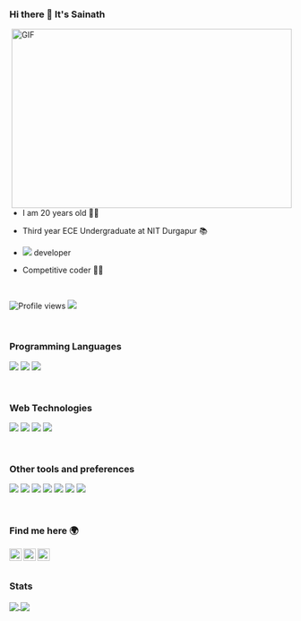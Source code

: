 ### Hi there 👋 It's Sainath

  <img align="right" alt="GIF" src="https://github.com/abhisheknaiidu/abhisheknaiidu/blob/master/code.gif?raw=true" width="500" height="320" />


- I am 20 years old 👨‍💻 

- Third year ECE Undergraduate at NIT Durgapur 📚

- <img src='https://img.shields.io/badge/-django-black'> developer

- Competitive coder 🐱‍💻
</br>




![Profile views](https://gpvc.arturio.dev/Souravdey777)  <img src="https://img.shields.io/github/followers/sainad2222?label=Follow" style=" float:left, margin-right:10px" />

</br>


### Programming Languages
<img src="https://img.shields.io/badge/-Python-blue?style=flat&logo=python&logoColor=white"> <img src="https://img.shields.io/badge/-JavaScript-eed718?style=flat&logo=javascript&logoColor=ffffff"> <img src="https://img.shields.io/badge/-C%20&%20C++-659ad2?style=flat&logo=c%2B%2B&logoColor=ffffff">


</br>


### Web Technologies
<img src = "https://img.shields.io/badge/-HTML5-E34F26?style=flat&logo=html5&logoColor=white"> <img src = "https://img.shields.io/badge/-CSS3-1572B6?style=flat&logo=css3&logoColor=white"> <img src="https://img.shields.io/badge/-Bootstrap-563D7C?style=flat&logo=bootstrap&logoColor=white"> <img src='https://img.shields.io/badge/-django-black'>

</br>



### Other tools and preferences
<img src="http://img.shields.io/badge/-Git-F1502F?style=flat&logo=git&logoColor=FFFFFF"> <img src="http://img.shields.io/badge/-Github-000000?style=flat&logo=github&logoColor=FFFFFF"> <img src="http://img.shields.io/badge/-VS%20Code-007ACC?style=flat&logo=visual%20studio%20code&logoColor=white">
<img src="http://img.shields.io/badge/-Heroku-430098?style=flat&logo=heroku&logoColor=white"> <img src='https://img.shields.io/badge/-ubuntu-green'> <img src="https://badgen.net/badge/icon/docker?icon=docker&label"> <img src="https://img.shields.io/badge/-VIM-red">


</br>



### Find me here 🌍
[<img align="left" alt="sainad2222 | LinkedIn" width="22px" src="https://cdn.jsdelivr.net/npm/simple-icons@v3/icons/linkedin.svg" />][linkedin]
[<img align="left" alt="sainad2222 | codeforces" width="22px" src="https://cdn.jsdelivr.net/npm/simple-icons@v3/icons/codeforces.svg" />][codeforces]
[<img align="left" alt="sainad2222 | codechef" width="22px" src="https://cdn.jsdelivr.net/npm/simple-icons@v3/icons/codechef.svg" />][codechef]
</br>
</br>




[linkedin]: https://www.linkedin.com/in/sainath-singineedi-38a697179/
[codechef]: https://www.codechef.com/users/sainad
[codeforces]: https://codeforces.com/profile/sainad

### Stats

<a href="https://github.com/anuraghazra/github-readme-stats">
  <img align="center" style="inline block" src="https://github-readme-stats.vercel.app/api?username=sainad2222&count_private=true&show_icons=true&theme=tokyonight" />
</a>

<a href="https://github.com/anuraghazra/github-readme-stats">
  <img align="center" src="https://github-readme-stats.vercel.app/api/top-langs/?username=sainad2222&layout=compact&height=195&width=495" />
</a>


